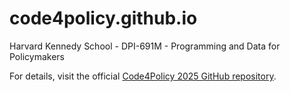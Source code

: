 # code4policy.github.io
Harvard Kennedy School - DPI-691M - Programming and Data for Policymakers

For details, visit the official [Code4Policy 2025 GitHub repository](https://github.com/code4policy/2025).
